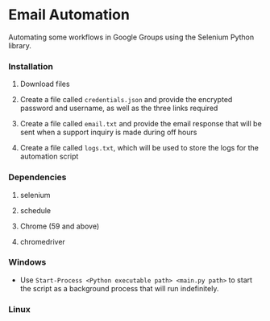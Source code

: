 # Email Automation

Automating some workflows in Google Groups using the Selenium Python library.

### Installation

1. Download files

2. Create a file called `credentials.json` and provide the encrypted password and username, as well as the three links required

3. Create a file called `email.txt` and provide the email response that will be sent when a support inquiry is made during off hours

4. Create a file called `logs.txt`, which will be used to store the logs for the automation script

### Dependencies

1. selenium

2. schedule

3. Chrome (59 and above)

4. chromedriver

### Windows

* Use `Start-Process <Python executable path> <main.py path>` to start the script as a background process that will run indefinitely.

### Linux
